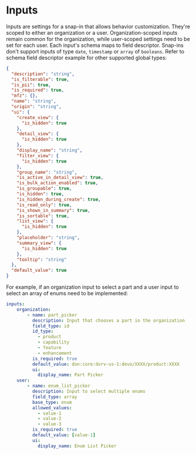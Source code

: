 # Inputs

Inputs are settings for a snap-in that allows behavior customization. They're
scoped to either an organization or a user. Organization-scoped inputs remain
common for the organization, while user-scoped settings need to be set for each
user. Each input's schema maps to field descriptor. Snap-ins don't support inputs
of type `date`, `timestamp` or `array` of `booleans`.
Refer to schema field descriptor example for other supported global types:

```JSON
{
  "description": "string",
  "is_filterable": true,
  "is_pii": true,
  "is_required": true,
  "mfz": {},
  "name": "string",
  "origin": "string",
  "ui": {
    "create_view": {
      "is_hidden": true
    },
    "detail_view": {
      "is_hidden": true
    },
    "display_name": "string",
    "filter_view": {
      "is_hidden": true
    },
    "group_name": "string",
    "is_active_in_detail_view": true,
    "is_bulk_action_enabled": true,
    "is_groupable": true,
    "is_hidden": true,
    "is_hidden_during_create": true,
    "is_read_only": true,
    "is_shown_in_summary": true,
    "is_sortable": true,
    "list_view": {
      "is_hidden": true
    },
    "placeholder": "string",
    "summary_view": {
      "is_hidden": true
    },
    "tooltip": "string"
  },
  "default_value": true
}
```

For example, if an organization input to select a part and a user input to select an array of enums need to be implemented:

```yaml
inputs:
    organization:
        - name: part_picker
          description: Input that chooses a part in the organization
          field_type: id
          id_type:
            - product
            - capability
            - feature
            - enhancement
          is_required: true
          default_value: don:core:dvrv-us-1:devo/XXXX/product:XXXX
          ui:
            display_name: Part Picker
    user:
        - name: enum_list_picker
          description: Input to select multiple enums
          field_type: array
          base_type: enum
          allowed_values:
            - value-1
            - value-2
            - value-3
          is_required: true
          default_value: [value-1]
          ui:
            display_name: Enum List Picker
```